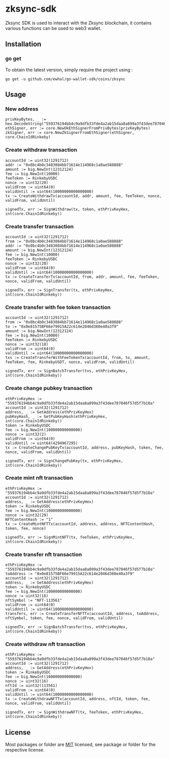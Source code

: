 # zksync-sdk
Zksync SDK is used to interact with the Zksync blockchain, it contains various functions can be used to web3 wallet.

## Installation

### go get

To obtain the latest version, simply require the project using :

```shell
go get -u github.com/ewhal/go-wallet-sdk/coins/zksync
```

## Usage
### New address
```golang
privKeyBytes, _ := hex.DecodeString("559376194bb4c9a9dfb33fde4a2ab15daa8a899a3f43dee787046f57d5f7b10a")
ethSigner, err := core.NewOkEthSignerFromPrivBytes(privKeyBytes)
zkSigner, err := core.NewZkSignerFromEthSigner(ethSigner, core.ChainIdRinkeby)

```
###  Create withdraw transaction
```golang
accountId := uint32(1291712)
addr := "0x0bc4b0c3483084bb71614e114968c1a0ae588888"
amount := big.NewInt(12312124)
fee := big.NewInt(10000)
feeToken := RinkebyUSDC
nonce := uint32(20)
validFrom := uint64(0)
validUntil := uint64(10000000000000000)
tx := CreateWithdrawTx(accountId, addr, amount, fee, feeToken, nonce, validFrom, validUntil)

signedTx, err := SignWithdraw(tx, token, ethPrivKeyHex, int(core.ChainIdRinkeby))
```

###  Create transfer transaction
```golang 
accountId := uint32(1291712)
from := "0x0bc4b0c3483084bb71614e114968c1a0ae588888"
addr := "0x0bc4b0c3483084bb71614e114968c1a0ae588888"
amount := big.NewInt(12312124)
fee := big.NewInt(10000)
feeToken := RinkebyUSDC
nonce := uint32(20)
validFrom := uint64(0)
validUntil := uint64(10000000000000000)
tx := CreateTransferTx(accountId, from, addr, amount, fee, feeToken, nonce, validFrom, validUntil)

signedTx, err := SignTransfer(tx, ethPrivKeyHex, int(core.ChainIdRinkeby))
```

###  Create transfer with fee token transaction
```golang 
accountId := uint32(1291712)
from := "0x0bc4b0c3483084bb71614e114968c1a0ae588888"
to := "0x0e81575BF66e79915A22c614e2046d360e40a3f9"
amount := big.NewInt(12312124)
fee := big.NewInt(10000)
feeToken := RinkebyUSDC
nonce := uint32(18)
validFrom := uint64(0)
validUntil := uint64(10000000000000000)
txs := CreateTransferWithFeeTokenTx(accountId, from, to, amount, feeToken, fee, RinkebyUSDT, nonce, validFrom, validUntil)

signedTx, err := SignBatchTransfer(txs, ethPrivKeyHex, int(core.ChainIdRinkeby))
```

###  Create change pubkey transaction
```golang 
ethPrivKeyHex := "559376194bb4c9a9dfb33fde4a2ab15daa8a899a3f43dee787046f57d5f7b10a"
accountId := uint32(1291712)
address, _ := GetAddress(ethPrivKeyHex)
pubKeyHash, _ := GetPubKeyHash(ethPrivKeyHex, int(core.ChainIdRinkeby))
token := RinkebyUSDC
fee := big.NewInt(100000000000000)
nonce := uint32(2)
validFrom := uint64(0)
validUntil := uint64(4294967295)
tx := CreateChangePubKeyTx(accountId, address, pubKeyHash, token, fee, nonce, validFrom, validUntil)

signedTx, err := SignChangePubKey(tx, ethPrivKeyHex, int(core.ChainIdRinkeby))
```

###  Create mint nft transaction
```golang 
ethPrivKeyHex := "559376194bb4c9a9dfb33fde4a2ab15daa8a899a3f43dee787046f57d5f7b10a"
accountId := uint32(1291712)
address, _ := GetAddress(ethPrivKeyHex)
token := RinkebyUSDC
fee := big.NewInt(100000000000000)
nonce := uint32(29)
NFTContentHash := "1"
tx := CreateMintNFTTx(accountId, address, address, NFTContentHash, token, fee, nonce)

signedTx, err := SignMintNFT(tx, feeToken, ethPrivKeyHex, int(core.ChainIdRinkeby))
```

###  Create transfer nft transaction
```golang 
ethPrivKeyHex := "559376194bb4c9a9dfb33fde4a2ab15daa8a899a3f43dee787046f57d5f7b10a"
toAddress := "0x0e81575BF66e79915A22c614e2046d360e40a3f9"
accountId := uint32(1291712)
address, _ := GetAddress(ethPrivKeyHex)
token := RinkebyUSDC
fee := big.NewInt(100000000000000)
nonce := uint32(16)
nftSymbol := "NFT-113561"
validFrom := uint64(0)
validUntil := uint64(10000000000000000)
transfers, err := CreateTransferNFTTx(accountId, address, toAddress, nftSymbol, token, fee, nonce, validFrom, validUntil)

signedTx, err := SignBatchTransfer(txs, ethPrivKeyHex, int(core.ChainIdRinkeby))
```

###  Create withdraw nft transaction
```golang
ethPrivKeyHex := "559376194bb4c9a9dfb33fde4a2ab15daa8a899a3f43dee787046f57d5f7b10a"
accountId := uint32(1291712)
address, _ := GetAddress(ethPrivKeyHex)
token := RinkebyUSDC
fee := big.NewInt(100000000000000)
nonce := uint32(16)
nftId := uint32(113561)
validFrom := uint64(0)
validUntil := uint64(10000000000000000)
tx := CreateWithdrawNFTTx(accountId, address, nftId, token, fee, nonce, validFrom, validUntil)

signedTx, err := SignWithdrawNFT(tx, feeToken, ethPrivKeyHex, int(core.ChainIdRinkeby))
```

## License
Most packages or folder are [MIT](<https://github.com/ewhal/go-wallet-sdk/blob/main/coins/aptos/LICENSE>) licensed, see package or folder for the respective license.
